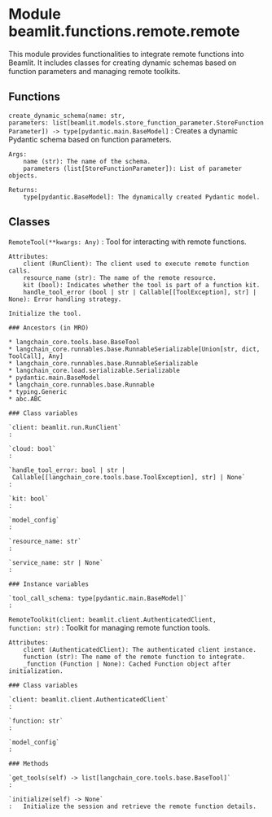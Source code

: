 Module beamlit.functions.remote.remote
======================================
This module provides functionalities to integrate remote functions into Beamlit.
It includes classes for creating dynamic schemas based on function parameters and managing remote toolkits.

Functions
---------

`create_dynamic_schema(name: str, parameters: list[beamlit.models.store_function_parameter.StoreFunctionParameter]) ‑> type[pydantic.main.BaseModel]`
:   Creates a dynamic Pydantic schema based on function parameters.
    
    Args:
        name (str): The name of the schema.
        parameters (list[StoreFunctionParameter]): List of parameter objects.
    
    Returns:
        type[pydantic.BaseModel]: The dynamically created Pydantic model.

Classes
-------

`RemoteTool(**kwargs: Any)`
:   Tool for interacting with remote functions.
    
    Attributes:
        client (RunClient): The client used to execute remote function calls.
        resource_name (str): The name of the remote resource.
        kit (bool): Indicates whether the tool is part of a function kit.
        handle_tool_error (bool | str | Callable[[ToolException], str] | None): Error handling strategy.
    
    Initialize the tool.

    ### Ancestors (in MRO)

    * langchain_core.tools.base.BaseTool
    * langchain_core.runnables.base.RunnableSerializable[Union[str, dict, ToolCall], Any]
    * langchain_core.runnables.base.RunnableSerializable
    * langchain_core.load.serializable.Serializable
    * pydantic.main.BaseModel
    * langchain_core.runnables.base.Runnable
    * typing.Generic
    * abc.ABC

    ### Class variables

    `client: beamlit.run.RunClient`
    :

    `cloud: bool`
    :

    `handle_tool_error: bool | str | Callable[[langchain_core.tools.base.ToolException], str] | None`
    :

    `kit: bool`
    :

    `model_config`
    :

    `resource_name: str`
    :

    `service_name: str | None`
    :

    ### Instance variables

    `tool_call_schema: type[pydantic.main.BaseModel]`
    :

`RemoteToolkit(client: beamlit.client.AuthenticatedClient, function: str)`
:   Toolkit for managing remote function tools.
    
    Attributes:
        client (AuthenticatedClient): The authenticated client instance.
        function (str): The name of the remote function to integrate.
        _function (Function | None): Cached Function object after initialization.

    ### Class variables

    `client: beamlit.client.AuthenticatedClient`
    :

    `function: str`
    :

    `model_config`
    :

    ### Methods

    `get_tools(self) ‑> list[langchain_core.tools.base.BaseTool]`
    :

    `initialize(self) ‑> None`
    :   Initialize the session and retrieve the remote function details.